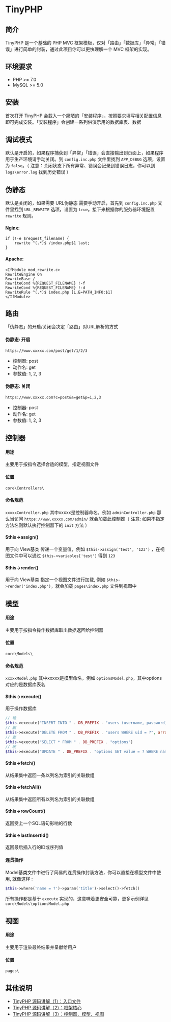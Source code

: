 # TinyPHP

## 简介

TinyPHP 是一个基础的 PHP MVC 框架模板，仅对「路由」「数据库」「异常」「错误」进行简单的封装，通过此项目你可以更快理解一个 MVC 框架的实现。

## 环境要求

- PHP >= 7.0
- MySQL >= 5.0

## 安装

首次打开 TinyPHP 会载入一个简陋的「安装程序」，按照要求填写相关配置信息即可完成安装。「安装程序」会创建一系列供演示用的数据库表、数据

## 调试模式

默认是开启的，如果程序捕获到「异常」「错误」会直接输出到页面上，如果程序用于生产环境请手动关闭。到 `config.inc.php` 文件里找到 `APP_DEBUG` 选项，设置为 `false`。（ 注意：关闭状态下所有异常、错误会记录到错误日志，你可以到 `logs\error.log` 找到历史错误 ）

## 伪静态

默认是关闭的，如果需要 URL伪静态 需要手动开启，首先到 `config.inc.php` 文件里找到 `URL_REWRITE` 选项，设置为 `true`。接下来根据你的服务器环境配置 `rewrite` 规则。

#### Nginx:
```
if (!-e $request_filename) {
    rewrite ^(.*)$ /index.php$1 last;
}
```

#### Apache:
```
<IfModule mod_rewrite.c>
RewriteEngine On
RewriteBase /
RewriteCond %{REQUEST_FILENAME} !-f
RewriteCond %{REQUEST_FILENAME} !-d
RewriteRule ^(.*)$ index.php [L,E=PATH_INFO:$1]
</IfModule>
```

## 路由

「伪静态」的开启/关闭会决定「路由」对URL解析的方式

#### 伪静态: 开启

`https://www.xxxxx.com/post/get/1/2/3`

- 控制器: post
- 动作名: get
- 参数值: 1, 2, 3

#### 伪静态: 关闭

`https://www.xxxxx.com?c=post&a=get&p=1,2,3`

- 控制器: post
- 动作名: get
- 参数值: 1, 2, 3

## 控制器

#### 用途

主要用于按指令选择合适的模型，指定视图文件

#### 位置

`core\Controllers\`

#### 命名规范

`xxxxxController.php` 其中xxxxx是控制器命名，例如 `adminController.php` 那么当访问 `https://www.xxxxx.com/admin/` 就会加载此控制器（ 注意: 如果不指定方法名则默认执行控制器下的 `init` 方法 ）

#### $this->assign()

用于向 View基类 传递一个变量值，例如 `$this->assign('test', '123')` ，在视图文件中可以通过 `$this->variables['test']` 得到 `123`

#### $this->render()

用于向 View基类 指定一个视图文件进行加载, 例如 `$this->render('index.php')`，就会加载 `pages\index.php` 文件到视图中

## 模型

#### 用途

主要用于按指令操作数据库取出数据返回给控制器

#### 位置

`core\Models\`

#### 命名规范

`xxxxxModel.php` 其中xxxxx是模型命名，例如 `optionsModel.php`，其中options对应的是数据库表名

#### $this->execute()

用于操作数据库

```php
// 增
$this->execute("INSERT INTO " . DB_PREFIX . "users (username, password) VALUES (?, ?)", array($username, $password));
// 删
$this->execute("DELETE FROM " . DB_PREFIX . "users WHERE uid = ?", array($uid));
// 查
$this->execute("SELECT * FROM " . DB_PREFIX . "options")
// 改
$this->execute("UPDATE " . DB_PREFIX . "options SET value = ? WHERE name = ?", array($value, $name));
```

#### $this->fetch()

从结果集中返回一条以列名为索引的关联数组

#### $this->fetchAll()

从结果集中返回所有以列名为索引的关联数组

#### $this->rowCount()

返回受上一个SQL语句影响的行数

#### $this->lastInsertId()

返回最后插入行的ID或序列值

#### 连贯操作

Model基类文件中进行了简易的连贯操作封装方法，你可以直接在模型文件中使用, 就像这样 :

```php
$this->where('name = ?')->param('title')->select()->fetch()
```

所有操作都是基于 `execute` 实现的，这意味着更安全可靠，更多示例详见 `core\Models\optionsModel.php`

## 视图

#### 用途

主要用于渲染最终结果并呈献给用户

#### 位置

`pages\`

## 其他说明

- [TinyPHP 源码讲解（1）：入口文件](https://www.ryongyon.com/tinyphp-source-code-explanation-1.html "TinyPHP 源码讲解（1）：入口文件")
- [TinyPHP 源码讲解（2）：框架核心](https://www.ryongyon.com/tinyphp-source-code-explanation-2.html "TinyPHP 源码讲解（2）：框架核心")
- [TinyPHP 源码讲解（3）：控制器、模型、视图](https://www.ryongyon.com/tinyphp-source-code-explanation-3.html "TinyPHP 源码讲解（3）：控制器、模型、视图")
